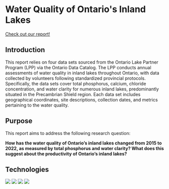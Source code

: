 # Water Quality of Ontario's Inland Lakes

<a href="docs/report.pdf" target="_blank">Check out our report!</a>

## Introduction 

This report relies on four data sets sourced from the Ontario Lake Partner 
Program (LPP) via the Ontario Data Catalog. The LPP conducts annual assessments 
of water quality in inland lakes throughout Ontario, with data collected by 
volunteers following standardized provincial protocols. Specifically, the 
data sets cover total phosphorus, calcium, chloride concentration, and water 
clarity for numerous inland lakes, predominantly situated in the Precambrian 
Shield region. Each data set includes geographical coordinates, site descriptions, 
collection dates, and metrics pertaining to the water quality.

## Purpose 

This report aims to address the following research question:

**How has the water quality of Ontario’s inland lakes changed from 2015 to 2022, as measured by total phosphorus and water clarity? What does this suggest about the productivity of Ontario’s inland lakes?**

## Technologies 

<img src="https://img.shields.io/badge/R-276DC3?style=for-the-badge&logo=r&logoColor=white" /> <img src="https://img.shields.io/badge/RStudio-75AADB?style=for-the-badge&logo=RStudio&logoColor=white" /> 
<img src="https://img.shields.io/badge/Tidyverse-1A162D?logo=tidyverse&logoColor=fff&style=for-the-badge"/> 
<img src="https://img.shields.io/badge/GIT-E44C30?style=for-the-badge&logo=git&logoColor=white" />



